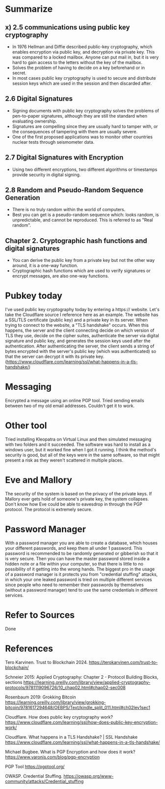 # Summarize

## x) 2.5 communications using public key cryptography
  - In 1976 Hellman and Diffie described public-key cryptography, which enables encryption via public key, and decryption via private key. This was compared to a locked mailbox.
    Anyone can put mail in, but it is very hard to gain access to the letters without the key of the mailbox.
  - Solves the problem of having to decide on a key beforehand or in secret.
  - In most cases public key cryptography is used to secure and distribute session keys which are used in the session and then discarded after.

## 2.6 Digital Signatures
  - Signing documents with public key cryptography solves the problems of pen-to-paper signatures, although they are still the standard when evaluating ownership.
  - Signatures are compelling since they are usually hard to tamper with, or the consequences of tampering with them are usually severe.
  - One of the first proposed applications was to monitor other countries nuclear tests through seismometer data.

## 2.7 Digital Signatures with Encryption
  - Using two different encryptions, two different algorithms or timestamps provide security in digital signing.

## 2.8 Random and Pseudo-Random Sequence Generation
  - There is no truly random within the world of computers.
  - Best you can get is a pseudo-random sequence which: looks random, is unpredictable, and cannot be reproduced. This is referred to as "Real random".

## Chapter 2. Cryptographic hash functions and digital signatures
  - You can derive the public key from a private key but not the other way around, it is a one-way function.
  - Cryptographic hash functions which are used to verify signatures or encrypt messages, are also one-way functions.

# Pubkey today

I've used public key cryptography today by entering a https:// website. Let's take the Cloudflare source I reference here as an example. The website has a SSL/TLS certificate (public key) and a private key in its server. When trying to connect to the website,
a "TLS handshake" occurs. When this happens, the server and the client connecting decide on which version of TLS they use, decide on the cipher suites, authenticate the server via digital signature and public key, and generates the session keys used after the authentication.
After authenticating the server, the client sends a string of bytes encrypted with the server's public key (which was authenticated) so that the server can decrypt it with its private key.
(https://www.cloudflare.com/learning/ssl/what-happens-in-a-tls-handshake/)

# Messaging
Encrypted a message using an online PGP tool. Tried sending emails between two of my old email addresses. Couldn't get it to work.

# Other tool
Tried installing Kleopatra on Virtual Linux and then simulated messaging with two folders and it succeeded. The software was hard to install as a windows user, but it worked fine when I got it running. I think the method's security is good, but all of the keys were
in the same software, so that might present a risk as they weren't scattered in multiple places.

# Eve and Mallory
The security of the system is based on the privacy of the private keys. If Mallory ever gets hold of someone's private key, the system collapses. Don't know how Eve could be able to eavesdrop in through the PGP protocol. The protocol is extremely secure.

# Password Manager
With a password manager you are able to create a database, which houses your different passwords, and keep them all under 1 password. This password is recommended to be randomly generated or gibberish so that it is very secure. Then you can have the master password stored inside a hidden note or a file within your computer, so that there is little to no possibility of it getting into the wrong hands. The biggest pro in the usage of a password manager is it protects you from "credential stuffing" attacks, in which your one leaked password is tried on multiple different services since people who need to remember their passwords by themselves (without a password manager) tend to use the same credentials in different services.

# Refer to Sources
Done

# References

Tero Karvinen. Trust to Blockchain 2024.
https://terokarvinen.com/trust-to-blockchain/

Schneier 2015: Applied Cryptography: Chapter 2 - Protocol Building Blocks, sections
https://learning.oreilly.com/library/view/applied-cryptography-protocols/9781119096726/10_chap02.html#chap02-sec008

Rosenbaum 2019: Grokking Bitcoin
https://learning.oreilly.com/library/view/grokking-bitcoin/9781617294648/OEBPS/Text/kindle_split_011.html#ch02lev1sec1

Cloudflare. How does public key cryptography work?
https://www.cloudflare.com/learning/ssl/how-does-public-key-encryption-work/

Cloudflare. What happens in a TLS Handshake? | SSL Handshake
https://www.cloudflare.com/learning/ssl/what-happens-in-a-tls-handshake/

Michael Bugbee. What is PGP Encryption and how does it work?
https://www.varonis.com/blog/pgp-encryption

PGP Tool
https://pgptool.org/

OWASP. Credential Stuffing.
https://owasp.org/www-community/attacks/Credential_stuffing

